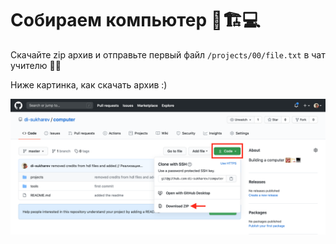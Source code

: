 # Собираем компьютер 🧮🏗💻

Скачайте zip архив и отправьте первый файл `/projects/00/file.txt` в чат учителю 👨‍🏫

Ниже картинка, как скачать архив :)

![Instruction](./img/instruction.png)
